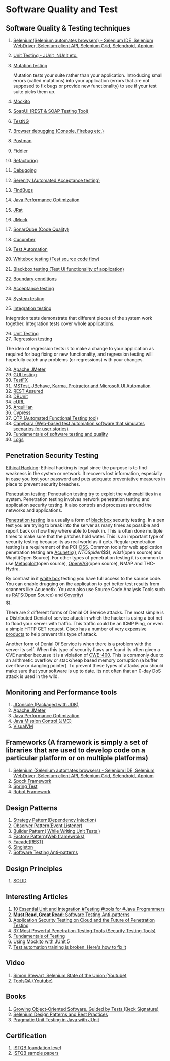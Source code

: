 # Software Quality and Test



## Software Quality & Testing techniques
1. [Selenium(Selenium automates browsers) - Selenium IDE, Selenium WebDriver, Selenium client API, Selenium Grid, Selendroid, Appium](http://www.seleniumhq.org/)
2. [Unit Testing - JUnit, NUnit etc.](https://en.wikipedia.org/wiki/Unit_testing)
3. [Mutation testing](https://en.wikipedia.org/wiki/Mutation_testing)

   Mutation tests your suite rather than your application. Introducing small errors (called mutations) into your application (errors that are not supposed to fix bugs or provide new functionality) to see if your test suite picks them up.
   
4. [Mockito](http://site.mockito.org/)
5. [SoapUI (REST & SOAP Testing Tool)](https://www.soapui.org/)
6. [TestNG](http://testng.org/doc/)
7. [Browser debugging (Console, Firebug etc.)]()
8. [Postman](https://www.getpostman.com/)
9. [Fiddler](https://www.telerik.com/fiddler)
10. [Refactoring](https://en.wikipedia.org/wiki/Code_refactoring)
11. [Debugging](https://simpleprogrammer.com/2011/06/17/the-debugger-mindset/)
12. [Serenity (Automated Acceptance testing)](http://www.thucydides.info/#/)
13. [FindBugs](http://findbugs.sourceforge.net/)
14. [Java Performance Optimization](https://dzone.com/refcardz/java-performance-optimization)
15. [JRat](http://jrat.sourceforge.net/)
16. [JMock](http://www.jmock.org/)
17. [SonarQube (Code Quality)](https://www.sonarqube.org/)
18. [Cucumber](https://cucumber.io/)
19. [Test Automation](https://simpleprogrammer.com/getting-up-to-bat-series/)
20. [Whitebox testing (Test source code flow)](https://en.wikipedia.org/wiki/White-box_testing)
21. [Blackbox testing (Test UI functionality of application)](https://en.wikipedia.org/wiki/Black-box_testing)
22. [Boundary conditions](https://en.wikipedia.org/wiki/Boundary_testing)
23. [Acceptance testing](http://softwaretestingfundamentals.com/acceptance-testing/)
24. [System testing](http://softwaretestingfundamentals.com/system-testing/)
25. [Integration testing](https://en.wikipedia.org/wiki/Integration_testing)

   Integration tests demonstrate that different pieces of the system work together. Integration tests cover whole applications.

26. [Unit Testing](https://en.wikipedia.org/wiki/Unit_testing)
27. [Regression testing](https://en.wikipedia.org/wiki/Regression_testing)

   The idea of regression tests is to make a change to your application as required for bug fixing or new functionality, and regression testing will hopefully catch any problems (or regressions) with your changes.

28. [Apache JMeter](http://jmeter.apache.org/)
29. [GUI testing](https://www.qfs.de/en/qf-test/java-testing.html)
30. [TestFX](https://github.com/TestFX/TestFX/wiki)
31. [MSTest, JBehave, Karma, Protractor and Microsoft UI Automation]()
32. [REST Assured](http://rest-assured.io/)
33. [DBUnit](http://dbunit.sourceforge.net/)
34. [cURL](https://curl.haxx.se/)
35. [Arquillian](http://arquillian.org/)
36. [Cypress](https://www.cypress.io/)
37. [QTP (Automated Functional Testing tool)](https://www.guru99.com/quick-test-professional-qtp-tutorial-1.html)
38. [Capybara (Web-based test automation software that simulates scenarios for user stories)](https://github.com/teamcapybara/capybara)
39. [Fundamentals of software testing and quality](https://www.google.com/search?q=fundamentals+of+software+testing+and+quality&ie=utf-8&oe=utf-8&client=firefox-b-ab)
40. [Logs](https://12factor.net/logs)



## Penetration Security Testing

   [Ethical Hacking](https://www.tutorialspoint.com/ethical_hacking/ethical_hacking_overview.htm): Ethical hacking is legal since the purpose is to find weakness in the system or network. It recovers lost information, especially in case you lost your password and puts adequate preventative measures in place to prevent security breaches.

   [Penetration testing](http://www.softwaretestinghelp.com/penetration-testing-guide/): Penetration testing try to exploit the vulnerabilities in a system. Penetration testing involves network penetration testing and application security testing. It also controls and processes around the networks and applications.
   
   [Penetration testing](http://en.wikipedia.org/wiki/Penetration_test) is a usually a form of [black box](http://en.wikipedia.org/wiki/Black-box_testing) security testing. In a pen test you are trying to break into the server as many times as possible and report back on how they where able to break in. This is often done multiple times to make sure that the patches hold water. This is an important type of security testing because its as real world as it gets. Regular penetration testing is a requirement of the PCI-[DSS](http://en.wikipedia.org/wiki/Payment_Card_Industry_Data_Security_Standard). Common tools for web application penetration testing are [Acunetix](http://www.acunetix.com/)($), NTOSpider($$$), w3af(open source) and Wapiti(Open Source). For other types of penetration testing it is common to use [Metasploit](http://www.metasploit.com/)(open source), [OpenVAS](http://www.openvas.org/)(open source), NMAP and THC-Hydra.

   By contrast in it [white box](http://en.wikipedia.org/wiki/White-box_testing) testing you have full access to the source code. You can enable drugging on the application to get better test results from scanners like Acuenetix. You can also use Source Code Analysis Tools such as [RATS](http://www.fortify.com/security-resources/rats.jsp)(Open Source) and [Coverity](http://www.coverity.com/)($$$$$).
   
   There are 2 different forms of Denial Of Service attacks. The most simple is a Distributed Denial of service attack in which the hacker is using a bot net to flood your server with traffic. This traffic could be an ICMP Ping, or even a simple HTTP GET request. Cisco has a number of [very expensive products](http://www.cisco.com/en/US/tech/tk59/technologies_white_paper09186a0080174a5b.shtml) to help prevent this type of attack.

   Another form of Denial Of Service is when there is a problem with the server its self. When this type of security flaws are found its often given a CVE number becuase it is a violation of [CWE-400](http://cwe.mitre.org/data/definitions/400.html). This is commonly due to an arithmetic overflow or stack/heap based memory corruption (a buffer overflow or dangling pointer). To prevent these types of attacks you should make sure that your software is up to date. Its not often that an 0-day DoS attack is used in the wild.
   



## Monitoring and Performance tools
1. [JConsole (Packaged with JDK)](https://docs.oracle.com/javase/7/docs/technotes/guides/management/jconsole.html)
2. [Apache JMeter](http://jmeter.apache.org/)
3. [Java Performance Optimization](https://dzone.com/refcardz/java-performance-optimization)
4. [Java Mission Control (JMC)](http://www.oracle.com/technetwork/java/javaseproducts/mission-control/java-mission-control-1998576.html)
5. [VisualVM](http://visualvm.java.net/)



## Frameworks (A framework is simply a set of libraries that are used to develop code on a particular platform or on multiple platforms)
1. [Selenium (Selenium automates browsers) - Selenium IDE, Selenium WebDriver, Selenium client API, Selenium Grid, Selendroid, Appium](http://www.seleniumhq.org/)
2. [Spock Framework](http://spockframework.org/)
3. [Spring Test](https://docs.spring.io/spring/docs/current/spring-framework-reference/testing.html)
4. [Robot Framework](http://robotframework.org/)



## Design Patterns
1. [Strategy Pattern(Dependency Injection)](https://dzone.com/articles/java-the-strategy-pattern)
2. [Observer Pattern(Event Listener)](https://dzone.com/articles/the-observer-pattern-using-modern-java)
3. [Builder Pattern( While Writing Unit Tests )](https://stackoverflow.com/questions/5007355/builder-pattern-in-effective-java)
4. [Factory Pattern(Web framewroks)](https://dzone.com/articles/java-the-factory-pattern)
5. [Facade(REST)](https://dzone.com/articles/design-patterns-uncovered-1)
6. [Singleton](https://stackoverflow.com/questions/70689/what-is-an-efficient-way-to-implement-a-singleton-pattern-in-java)
7. [Software Testing Anti-patterns](http://blog.codepipes.com/testing/software-testing-antipatterns.html)



## Design Principles
1. [SOLID](https://dzone.com/search?page=1)



## Interesting Articles
1. [10 Essential Unit and Integration #Testing #tools for #Java Programmers](http://javarevisited.blogspot.ie/2018/01/10-unit-testing-and-integration-tools-for-java-programmers.html)
2. [**Must Read, Great Read**: Software Testing Anti-patterns](http://blog.codepipes.com/testing/software-testing-antipatterns.html#anti-pattern-1---having-unit-tests-without-integration-tests)
3. [Application Security Testing on Cloud and the Future of Penetration Testing](https://securityintelligence.com/application-security-testing-on-cloud-and-the-future-of-penetration-testing/)
4. [37 Most Powerful Penetration Testing Tools (Security Testing Tools)](http://www.softwaretestinghelp.com/penetration-testing-tools/)
5. [Fundamentals of Testing](https://drive.google.com/file/d/1FU-qwuNnUyuhh_ABqqeXPcwAYVgn1D2X/view)
6. [Using Mockito with JUnit 5](https://igorski.co/java/junit/mockito-with-junit5/)
7. [Test automation training is broken. Here's how to fix it](https://techbeacon.com/test-automation-training-broken-heres-how-fix-it?utm_source=newsletter&utm_medium=email&utm_campaign=tbnewsletter135)


## Video
1. [Simon Stewart, Selenium State of the Union  (Youtube)](https://www.youtube.com/watch?v=5o6Rb8W9_Do&feature=youtu.be&t=28m39s)
2. [ToolsQA (Youtube)](https://www.youtube.com/channel/UCSVljVzYbFphBtHvJgwMLsg/videos)



## Books
1. [Growing Object-Oriented Software, Guided by Tests (Beck Signature)](https://www.amazon.co.uk/dp/0321503627/ref=as_li_qf_asin_il_tl?slotNum=3&ie=UTF8&linkCode=g12&linkId=58eb6083d58d6083419861c746c38e5c&imprToken=mOhjztiRSLnz68HXLBjBVA&creativeASIN=0321503627&tag=sandordargo-21&creative=9325)
2. [Selenium Design Patterns and Best Practices](https://www.amazon.com/Selenium-Design-Patterns-Best-Practices/dp/1783982705)
3. [Pragmatic Unit Testing in Java with JUnit](ftp://ftp.borg.moe/yarr/Gentoomen%20Library/Programming/Pragmatic%20Programmers/Pragmatic%20Unit%20Testing%20in%20Java%20with%20JUnit.pdf)



## Certification
1. [ISTQB foundation level](https://www.istqb.org/certification-path-root/foundation-level/foundation-level-in-a-nutshell.html)
2. [ISTQB sample papers](https://drive.google.com/file/d/0B4_lHtwH2YI0d05mTVVYVl9XM1E/view)


